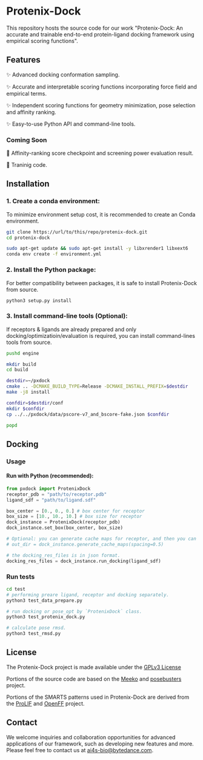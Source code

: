 # Protenix-Dock

This repository hosts the source code for our work "Protenix-Dock: An accurate and trainable end-to-end protein-ligand docking framework using empirical scoring functions".  

## Features

✨ Advanced docking conformation sampling.

✨ Accurate and interpretable scoring functions incorporating force field and empirical terms.

✨ Independent scoring functions for geometry minimization, pose selection and affinity ranking.

✨ Easy-to-use Python API and command-line tools.

### Coming Soon

🚧 Affinity-ranking score checkpoint and screening power evaluation result.

🚧 Traninig code.

## Installation

### 1. Create a conda environment:

To minimize environment setup cost, it is recommended to create an Conda environment.

```bash
git clone https://url/to/this/repo/protenix-dock.git
cd protenix-dock

sudo apt-get update && sudo apt-get install -y libxrender1 libxext6
conda env create -f environment.yml
```

### 2. Install the Python package:

For better compatibility between packages, it is safe to install Protenix-Dock from
source.

```bash
python3 setup.py install
```

### 3. Install command-line tools (Optional):

If receptors & ligands are already prepared and only docking/optimizatioin/evaluation
is required, you can install command-lines tools from source.

```bash
pushd engine

mkdir build
cd build

destdir=~/pxdock
cmake .. -DCMAKE_BUILD_TYPE=Release -DCMAKE_INSTALL_PREFIX=$destdir
make -j8 install

confdir=$destdir/conf
mkdir $confdir
cp ../../pxdock/data/pscore-v7_and_bscore-fake.json $confdir

popd
```

## Docking

### Usage


#### Run with Python (recommended):

```python
from pxdock import ProtenixDock
receptor_pdb = "path/to/receptor.pdb"
ligand_sdf = "path/to/ligand.sdf"

box_center = [0., 0., 0.] # box center for receptor
box_size = [10., 10., 10.] # box size for receptor
dock_instance = ProtenixDock(receptor_pdb)
dock_instance.set_box(box_center, box_size)

# Optional: you can generate cache maps for receptor, and then you can load it for next docking.
# out_dir = dock_instance.generate_cache_maps(spacing=0.5)

# the docking_res_files is in json format.
docking_res_files = dock_instance.run_docking(ligand_sdf)
```

### Run tests

```bash
cd test
# performing preare ligand, receptor and docking separately.
python3 test_data_prepare.py

# run docking or pose_opt by `ProtenixDock` class.
python3 test_protenix_dock.py

# calculate pose rmsd.
python3 test_rmsd.py
```

## License 

The Protenix-Dock project is made available under the [GPLv3 License](./LICENSE)

Portions of the source code are based on the [Meeko](https://github.com/forlilab/Meeko) and [posebusters](https://github.com/maabuu/posebusters) project.

Portions of the SMARTS patterns used in Protenix-Dock are derived from the [ProLIF](https://github.com/chemosim-lab/ProLIF) and [OpenFF](https://github.com/openforcefield/openff-forcefields) project. 

## Contact

We welcome inquiries and collaboration opportunities for advanced applications of our framework, such as developing new features and more. Please feel free to contact us at ai4s-bio@bytedance.com.